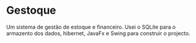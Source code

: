 # Gestoque
Um sistema de gestão de estoque e financeiro.
Usei o SQLite para o armazento dos dados, hibernet, JavaFx e Swing para construir o projecto.
